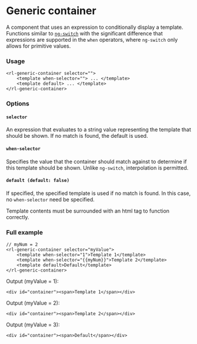 # Generic container
A component that uses an expression to conditionally display a template. Functions similar to [`ng-switch`](https://docs.angularjs.org/api/ng/directive/ngSwitch) with the significant difference that expressions are supported in the `when` operators, where `ng-switch` only allows for primitive values.

### Usage
```
<rl-generic-container selector="">
	<template when-selector=""> ... </template>
	<template default> ... </template>
</rl-generic-container>
```
### Options

#### `selector`
An expression that evaluates to a string value representing the template that should be shown. If no match is found, the default is used.

#### `when-selector`
Specifies the value that the container should match against to determine if this template should be shown. Unlike `ng-switch`, interpolation is permitted.

#### `default (default: false)`
If specified, the specified template is used if no match is found. In this case, no `when-selector` need be specified.

Template contents must be surrounded with an html tag to function correctly.

### Full example
```
// myNum = 2
<rl-generic-container selector="myValue">
	<template when-selector="1">Template 1</template>
	<template when-selector="{{myNum}}">Template 2</template>
	<template default>Default</template>
</rl-generic-container>
```
Output (myValue = 1):
```
<div id="container"><span>Template 1</span></div>
```
Output (myValue = 2):
```
<div id="container"><span>Template 2</span></div>
```
Output (myValue = 3):
```
<div id="container"><span>Default</span></div>
```